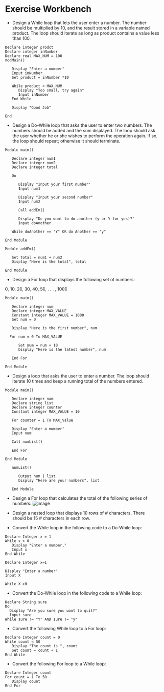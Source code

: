 # Exercise Workbench
* Design a While loop that lets the user enter a number. The number should be multiplied by 10, and the result stored in a variable named product. The loop should iterate as long as product contains a value less than 100.


```
Declare integer prodct
Declare integer inNumber
Declare real MAX_NUM = 100
modMain()

   Display "Enter a number"
   Input inNumber
   Set product = inNumber *10

   While product < MAX_NUM
      Display "Too small, try again"
      Input inNumber
   End While

   Display "Good Job"

End

```
* Design a Do-While loop that asks the user to enter two numbers. The numbers should be added and the sum displayed. The loop should ask the user whether he or she wishes to perform the operation again. If so, the loop should repeat; otherwise it should terminate.

```
Module main()

   Declare integer num1
   Declare integer num2
   Declare integer total

   Do

      Display "Input your first number"
      Input num1

      Display "Input your second number"
      Input num2

      Call addEm()

      Display "Do you want to do another (y or Y for yes)?"
      Input doAnother

   While doAnother == "Y" OR do Another == "y"

End Module

Module addEm()

   Set total = num1 + num2
   Display "Here is the total", total

End Module

```

* Design a For loop that displays the following set of numbers:

0, 10, 20, 30, 40, 50, . . . , 1000

```
Module main()

   Declare integer num
   Declare integer MAX_VALUE 
   Constant integer MAX_VALUE = 1000
   Set num = 0

   Display "Here is the first number", num

  For num = 0 To MAX_VALUE

      Set num = num + 10
      Display "Here is the latest number", num

   End For

End Module

```
* Design a loop that asks the user to enter a number. The loop should iterate 10 times and keep a running total of the numbers entered.


```
Module main()

   Declare integer num
   Declare string list
   Declare integer counter
   Constant integer MAX_VALUE = 10

   For counter = 1 To MAX_Value

   Display "Enter a number"
   Input num

   Call numList()

   End For

End Module

   numList()

      Output num | list
      Display "Here are your numbers", list

   End Module

```


* Design a For loop that calculates the total of the following series of numbers:
![image](https://user-images.githubusercontent.com/47218880/67423054-31740800-f599-11e9-9565-031c1f729e1c.png)

* Design a nested loop that displays 10 rows of # characters. There should be 15 # characters in each row.

* Convert the While loop in the following code to a Do-While loop:
```
Declare Integer x = 1
While x > 0
   Display "Enter a number."
   Input x
End While
```

```
Declare Integer x=1

Display "Enter a number"
Input X

While X >0
```



* Convert the Do-While loop in the following code to a While loop:
```
Declare String sure
Do
  Display "Are you sure you want to quit?"
  Input sure
While sure != "Y" AND sure != "y"
```
* Convert the following While loop to a For loop:
```
Declare Integer count = 0
While count < 50
   Display "The count is ", count
   Set count = count + 1
End While
```
* Convert the following For loop to a While loop:
```
Declare Integer count
For count = 1 To 50
   Display count
End For
```
